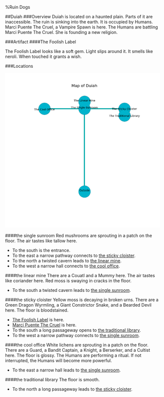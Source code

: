 %Ruin Dogs

##Duiah
###Overview
Duiah is located on a haunted plain. Parts of it are inaccessible. The ruin is sinking into the earth. It is occupied by Humans. <a name="Marci-Puente-The-Cruel"></a>Marci Puente The Cruel, a Vampire Spawn is here. The Humans are battling Marci Puente The Cruel. She  is founding a new religion. 



###Artifact
####<a name="The-Foolish-Label"></a>The Foolish Label


The Foolish Label looks like a soft gem. Light slips around it. It smells like neroli. When touched it grants a wish. 





###Locations


![](../v1/images/Duiah.png)

####<a name="the-single-sunroom"></a>the single sunroom
Red mushrooms are sprouting in a patch on the floor. The air tastes like tallow here. 



* To the south is the entrance.
* To the east a narrow pathway connects to [the sticky cloister](#the-sticky-cloister).
* To the north a twisted cavern leads to [the linear mine](#the-linear-mine).
* To the west a narrow hall connects to [the cool office](#the-cool-office).


####<a name="the-linear-mine"></a>the linear mine
There are a Couatl and a Mummy here. The air tastes like coriander here. Red moss is swaying in cracks in the floor. 



* To the south a twisted cavern leads to [the single sunroom](#the-single-sunroom).


####<a name="the-sticky-cloister"></a>the sticky cloister
Yellow moss is decaying in broken urns. There are a Green Dragon Wyrmling, a Giant Constrictor Snake, and a Bearded Devil here. The floor is bloodstained. 



* [The Foolish Label](#The-Foolish-Label) is here.
* [Marci Puente The Cruel](#Marci-Puente-The-Cruel) is here.
* To the south a long passageway opens to [the traditional library](#the-traditional-library).
* To the west a narrow pathway connects to [the single sunroom](#the-single-sunroom).


####<a name="the-cool-office"></a>the cool office
White lichens are sprouting in a patch on the floor. There are a Guard, a Bandit Captain, a Knight, a Berserker, and a Cultist here. The floor is glossy. The Humans are performing a ritual. If not interrupted, the Humans will become more powerful. 



* To the east a narrow hall leads to [the single sunroom](#the-single-sunroom).


####<a name="the-traditional-library"></a>the traditional library
The floor is smooth. 



* To the north a long passageway leads to [the sticky cloister](#the-sticky-cloister).


